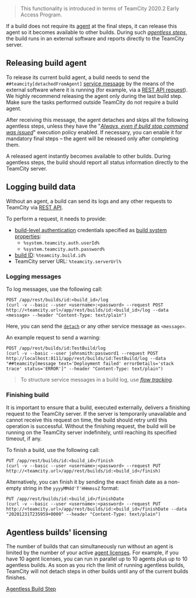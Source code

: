 [//]: # (title: Detaching Build from Agent)
[//]: # (auxiliary-id: Detaching Build from Agent)

>This functionality is introduced in terms of TeamCity 2020.2 Early Access Program.

If a build does not require its [agent](build-agent.md) at the final steps, it can release this agent so it becomes available to other builds. During such [_agentless steps_](agentless-build-step.md), the build runs in an external software and reports directly to the TeamCity server.

## Releasing build agent

To release its current build agent, a build needs to send the `##teamcity[detachedFromAgent]` [service message](service-messages.md) by the means of the external software where it is running (for example, via a [REST API request](#Logging+messages)). We highly recommend releasing the agent only during the last build step. Make sure the tasks performed outside TeamCity do not require a build agent.

After receiving this message, the agent detaches and skips all the following agentless steps, unless they have the "[_Always, even if build stop command was issued_](configuring-build-steps.md#Execution+policy)" execution policy enabled. If necessary, you can enable it for mandatory final steps – the agent will be released only after completing them.
                        
A released agent instantly becomes available to other builds. During agentless steps, the build should report all status information directly to the TeamCity server.

## Logging build data

Without an agent, a build can send its logs and any other requests to TeamCity via [REST API](rest-api.md).

To perform a request, it needs to provide:

* [build-level authentication](artifact-dependencies.md#Build-level+authentication) credentials specified as [build system properties](configuring-build-parameters.md):
   * `%system.teamcity.auth.userId%`
   * `%system.teamcity.auth.password%`
* [build ID](working-with-build-results.md#Internal+Build+ID): `%teamcity.build.id%`
* TeamCity server URL: `%teamcity.serverUrl%`

### Logging messages

To log messages, use the following call:

```shell script
POST /app/rest/builds/id:<build_id>/log 
(curl -v --basic --user <username>:<password> --request POST http://<teamcity.url>/app/rest/builds/id:<build_id>/log --data <message> --header "Content-Type: text/plain")
```

Here, you can send the [`detach`](#Releasing+build+agent) or any other service message as `<message>`.

An example request to send a warning:

```shell script
POST /app/rest/builds/id:TestBuild/log 
(curl -v --basic --user johnsmith:password1 --request POST http://localhost:8111/app/rest/builds/id:TestBuild/log --data "##teamcity[message text='Deployment failed' errorDetails='stack trace' status='ERROR']" --header "Content-Type: text/plain")
```

>To structure service messages in a build log, use [_flow tracking_](service-messages.md#Message+FlowId).

### Finishing build

It is important to ensure that a build, executed externally, delivers a finishing request to the TeamCity server. If the server is temporarily unavailable and cannot receive this request on time, the build should retry until this operation is successful. Without the finishing request, the build will be running on the TeamCity server indefinitely, until reaching its specified timeout, if any.

To finish a build, use the following call:

```shell script
PUT /app/rest/builds/id:<build_id>/finish
(curl -v --basic --user <username>:<password> --request PUT http://<teamcity.url>/app/rest/builds/id:<build_id>/finish)
```

Alternatively, you can finish it by sending the exact finish date as a non-empty string in the `yyyyMMdd'T'HHmmssZ` format:

```shell script
PUT /app/rest/builds/id:<build_id>/finishDate
(curl -v --basic --user <username>:<password> --request PUT http://<teamcity.url>/app/rest/builds/id:<build_id>/finishDate --data "20201231T235959+0000" --header "Content-Type: text/plain")
```

<anchor name="DetachingBuildfromAgent-agentless-licensing"/>

## Agentless builds' licensing

The number of builds that can simultaneously run without an agent is limited by the number of your active [agent licenses](licensing-policy.md#Number+of+Agents). For example, if you have 10 agent licenses, you can run in parallel up to 10 agents plus up to 10 agentless builds. As soon as you rich the limit of running agentless builds, TeamCity will not detach steps in other builds until any of the current builds finishes.

<seealso>
        <category ref="concepts">
            <a href="agentless-build-step.md">Agentless Build Step</a>
        </category>
</seealso>


